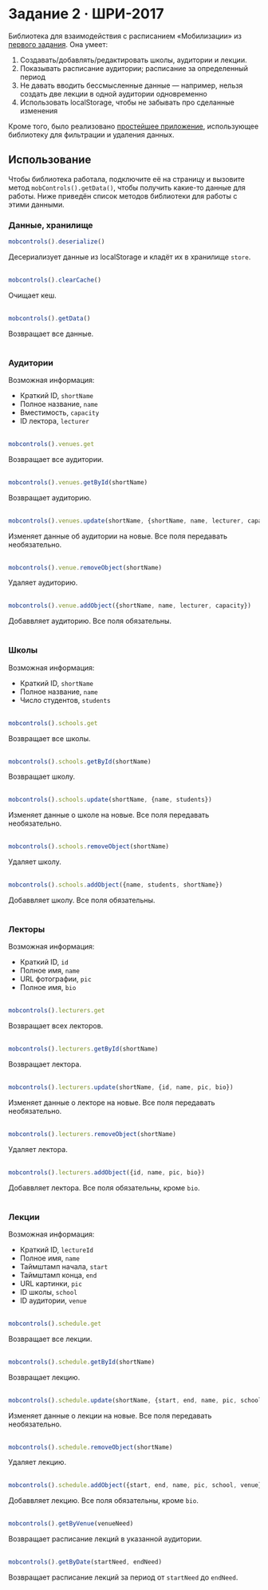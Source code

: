 # Задание 2  ·  ШРИ-2017
Библиотека для взаимодействия с расписанием «Мобилизации» из [первого задания](http://github.com/vanya-klimenko/shri-task-1). Она умеет:
1. Создавать/добавлять/редактировать школы, аудитории и лекции.
2. Показывать расписание аудитории; расписание за определенный период
3. Не давать вводить бессмысленные данные — например, нельзя создать две лекции в одной аудитории одновременно
4. Использовать localStorage, чтобы не забывать про сделанные изменения  
  
Кроме того, было реализовано [простейшее приложение](http://vanyaklimenko.ru/shri-task-2/test.html), использующее библиотеку для фильтрации и удаления данных.

## Использование
Чтобы библиотека работала, подключите её на страницу и вызовите метод `mobControls().getData()`, чтобы получить какие-то данные для работы. Ниже приведён список методов библиотеки для работы с этими данными.

### Данные, хранилище


```javascript
mobcontrols().deserialize()
```
Десериализует данные из localStorage и кладёт их в хранилище `store`.
<br><br>
```javascript
mobcontrols().clearCache()
```
Очищает кеш.
<br><br>
```javascript
mobcontrols().getData()
```
Возвращает все данные.
<br><br>



### Аудитории
Возможная информация:
- Краткий ID, `shortName`
- Полное название, `name`
- Вместимость, `capacity`
- ID лектора, `lecturer`
<br><br>
```javascript
mobcontrols().venues.get
```
Возвращает все аудитории.
<br><br>
```javascript
mobcontrols().venues.getById(shortName)
```
Возвращает аудиторию.
<br><br>
```javascript
mobcontrols().venues.update(shortName, {shortName, name, lecturer, capacity})
```
Изменяет данные об аудитории на новые. Все поля передавать необязательно.
<br><br>

```javascript
mobcontrols().venue.removeObject(shortName)
```
Удаляет аудиторию.
<br><br>
```javascript
mobcontrols().venue.addObject({shortName, name, lecturer, capacity})
```
Добаввляет аудиторию. Все поля обязательны.
<br><br>



### Школы
Возможная информация:
- Краткий ID, `shortName`
- Полное название, `name`
- Число студентов, `students`
<br><br>
```javascript
mobcontrols().schools.get
```
Возвращает все школы.
<br><br>
```javascript
mobcontrols().schools.getById(shortName)
```
Возвращает школу.
<br><br>
```javascript
mobcontrols().schools.update(shortName, {name, students})
```
Изменяет данные о школе на новые. Все поля передавать необязательно.
<br><br>
```javascript
mobcontrols().schools.removeObject(shortName)
```
Удаляет школу.
<br><br>
```javascript
mobcontrols().schools.addObject({name, students, shortName})
```
Добаввляет школу. Все поля обязательны.
<br><br>



### Лекторы 
Возможная информация:
- Краткий ID, `id`
- Полное имя, `name`
- URL фотографии, `pic`
- Полное имя, `bio`
<br><br>
```javascript
mobcontrols().lecturers.get
```
Возвращает всех лекторов.
<br><br>
```javascript
mobcontrols().lecturers.getById(shortName)
```
Возвращает лектора.
<br><br>
```javascript
mobcontrols().lecturers.update(shortName, {id, name, pic, bio})
```
Изменяет данные о лекторе на новые. Все поля передавать необязательно.
<br><br>
```javascript
mobcontrols().lecturers.removeObject(shortName)
```
Удаляет лектора.
<br><br>
```javascript
mobcontrols().lecturers.addObject({id, name, pic, bio})
```
Добаввляет лектора. Все поля обязательны, кроме `bio`.
<br><br>


### Лекции
Возможная информация:
- Краткий ID, `lectureId`
- Полное имя, `name`
- Таймштамп начала, `start`
- Таймштамп конца, `end`
- URL картинки, `pic`
- ID школы, `school`
- ID аудитории, `venue`
<br><br>
```javascript
mobcontrols().schedule.get
```
Возвращает все лекции.
<br><br>
```javascript
mobcontrols().schedule.getById(shortName)
```
Возвращает лекцию.
<br><br>
```javascript
mobcontrols().schedule.update(shortName, {start, end, name, pic, school, venue})
```
Изменяет данные о лекции на новые. Все поля передавать необязательно.
<br><br>
```javascript
mobcontrols().schedule.removeObject(shortName)
```
Удаляет лекцию.
<br><br>
```javascript
mobcontrols().schedule.addObject({start, end, name, pic, school, venue})
```
Добаввляет лекцию. Все поля обязательны, кроме `bio`.
<br><br>
```javascript
mobcontrols().getByVenue(venueNeed)
```
Возвращает расписание лекций в указанной аудитории.
<br><br>
```javascript
mobcontrols().getByDate(startNeed, endNeed)
```
Возвращает расписание лекций за период от `startNeed` до `endNeed`.
